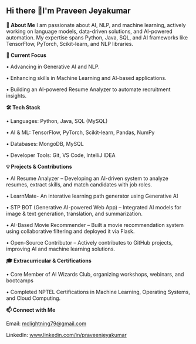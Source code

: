 ## Hi there 👋I'm Praveen Jeyakumar

**🚀 About Me**
I am passionate about AI, NLP, and machine learning, actively working on language models, data-driven solutions, and AI-powered automation. 
My expertise spans Python, Java, SQL, and AI frameworks like TensorFlow, PyTorch, Scikit-learn, and NLP libraries.

**🔭 Current Focus**

•	Advancing in Generative AI and NLP.
    
•	Enhancing skills in Machine Learning and AI-based applications.

•	Building an AI-powered Resume Analyzer to automate recruitment insights.

**🛠️ Tech Stack**

•	Languages: Python, Java, SQL (MySQL)

•	AI & ML: TensorFlow, PyTorch, Scikit-learn, Pandas, NumPy

•	Databases: MongoDB, MySQL

•	Developer Tools: Git, VS Code, IntelliJ IDEA

**💡 Projects & Contributions**

•	AI Resume Analyzer – Developing an AI-driven system to analyze resumes, extract skills, and match candidates with job roles.

•   LearnMate- An interative learning path generator using Generative AI

•	STP BOT (Generative AI-powered Web App) – Integrated AI models for image & text generation, translation, and summarization.

•	AI-Based Movie Recommender – Built a movie recommendation system using collaborative filtering and deployed it via Flask.

•	Open-Source Contributor – Actively contributes to GitHub projects, improving AI and machine learning solutions.

**🎓 Extracurricular & Certifications**

•	Core Member of AI Wizards Club, organizing workshops, webinars, and bootcamps

•	Completed NPTEL Certifications in Machine Learning, Operating Systems, and Cloud Computing.

**📫 Connect with Me**

Email: mclightning79@gmail.com

LinkedIn: www.linkedin.com/in/praveenjeyakumar

    
